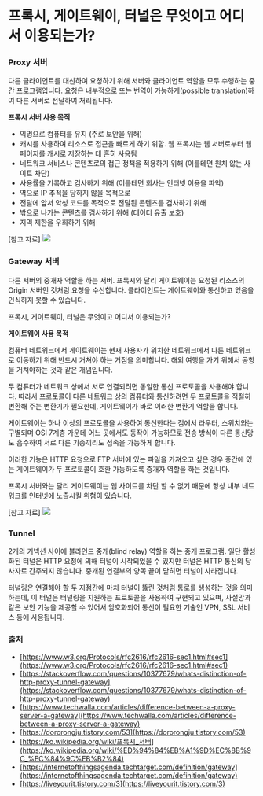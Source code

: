 # 프록시, 게이트웨이, 터널은 무엇이고 어디서 이용되는가?

### Proxy 서버

다른 클라이언트를 대신하여 요청하기 위해 서버와 클라이언트 역할을 모두 수행하는 중간 프로그램입니다. 요청은 내부적으로 또는 번역이 가능하게(possible translation)하여 다른 서버로 전달하여 처리됩니다. 

**프록시 서버 사용 목적**

- 익명으로 컴퓨터를 유지 (주로 보안을 위해)
- 캐시를 사용하여 리소스로 접근을 빠르게 하기 위함. 웹 프록시는 웹 서버로부터 웹 페이지를 캐시로 저장하는 데 흔히 사용됨
- 네트워크 서비스나 콘텐츠로의 접근 정책을 적용하기 위해 (이를테면 원치 않는 사이트 차단)
- 사용률을 기록하고 검사하기 위해 (이를테면 회사는 인터넷 이용을 파악)
- 역으로 IP 추적을 당하지 않을 목적으로
- 전달에 앞서 악성 코드를 목적으로 전달된 콘텐츠를 검사하기 위해
- 밖으로 나가는 콘텐츠를 검사하기 위해 (데이터 유출 보호)
- 지역 제한을 우회하기 위해

[참고 자료]
![](https://t1.daumcdn.net/cfile/tistory/992031425A49F3320D)

### Gateway 서버

다른 서버의 중개자 역할을 하는 서버. 프록시와 달리 게이트웨이는 요청된 리소스의 Origin 서버인 것처럼 요청을 수신합니다. 클라이언트는 게이트웨이와 통신하고 있음을 인식하지 못할 수 있습니다.

프록시, 게이트웨이, 터널은 무엇이고 어디서 이용되는가?

**게이트웨이 사용 목적**

컴퓨터 네트워크에서 게이트웨이는 현재 사용자가 위치한 네트워크에서 다른 네트워크로 이동하기 위해 반드시 거쳐야 하는 거점을 의미합니다. 해외 여행을 가기 위해서 공항을 거쳐야하는 것과 같은 개념입니다.

두 컴퓨터가 네트워크 상에서 서로 연결되려면 동일한 통신 프로토콜을 사용해야 합니다. 따라서 프로토콜이 다른 네트워크 상의 컴퓨터와 통신하려면 두 프로토콜을 적절히 변환해 주는 변환기가 필요한데, 게이트웨이가 바로 이러한 변환기 역할을 합니다. 

게이트웨이는 하나 이상의 프로토콜을 사용하여 통신한다는 점에서 라우터, 스위치와는 구별되며 OSI 7계층 가운데 어느 곳에서도 동작이 가능하므로 전송 방식이 다른 통신망도 흡수하여 서로 다른 기종끼리도 접속을 가능하게 합니다.

이러한 기능은 HTTP 요청으로 FTP 서버에 있는 파일을 가져오고 싶은 경우 중간에 있는 게이트웨이가 두 프로토콜이 호환 가능하도록 중개자 역할을 하는 것입니다.

프록시 서버와는 달리 게이트웨이는 웹 사이트를 차단 할 수 없기 때문에 항상 내부 네트워크를 인터넷에 노출시킬 위험이 있습니다.

[참고 자료]
![](https://t1.daumcdn.net/cfile/tistory/99A281435A49F44613)

### Tunnel

2개의 커넥션 사이에 블라인드 중개(blind relay) 역할을 하는 중개 프로그램. 일단 활성화된 터널은 HTTP 요청에 의해 터널이 시작되었을 수 있지만 터널은 HTTP 통신의 당사자로 간주되지 않습니다. 중개된 연결부의 양쪽 끝이 닫히면 터널이 사라집니다.

터널링은 연결해야 할 두 지점간에 마치 터널이 뚫린 것처럼 통로를 생성하는 것을 의미하는데, 이 터널은 터널링을 지원하는 프로토콜을 사용하여 구현되고 있으며, 사설망과 같은 보안 기능을 제공할 수 있어서 암호화되어 통신이 필요한 기술인 VPN, SSL 서비스 등에 사용됩니다.

### 출처

- [https://www.w3.org/Protocols/rfc2616/rfc2616-sec1.html#sec1](https://www.w3.org/Protocols/rfc2616/rfc2616-sec1.html#sec1)
- [https://stackoverflow.com/questions/10377679/whats-distinction-of-http-proxy-tunnel-gateway](https://stackoverflow.com/questions/10377679/whats-distinction-of-http-proxy-tunnel-gateway)
- [https://www.techwalla.com/articles/difference-between-a-proxy-server-a-gateway](https://www.techwalla.com/articles/difference-between-a-proxy-server-a-gateway)
- [https://dororongju.tistory.com/53](https://dororongju.tistory.com/53)
- [https://ko.wikipedia.org/wiki/프록시_서버](https://ko.wikipedia.org/wiki/%ED%94%84%EB%A1%9D%EC%8B%9C_%EC%84%9C%EB%B2%84)
- [https://internetofthingsagenda.techtarget.com/definition/gateway](https://internetofthingsagenda.techtarget.com/definition/gateway)
- [https://liveyourit.tistory.com/3](https://liveyourit.tistory.com/3)